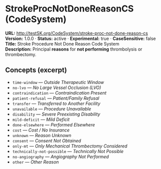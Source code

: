 

# StrokeProcNotDoneReasonCS (CodeSystem)

**URL:** http://testSK.org/CodeSystem/stroke-proc-not-done-reason-cs  
**Version:** 1.0.0 · **Status:** active · **Experimental:** true · **CaseSensitive:** false  
**Title:** Stroke Procedure Not Done Reason Code System  
**Description:** Principal **reasons** for **not performing** thrombolysis or thrombectomy.

## Concepts (excerpt)
- `time-window` — *Outside Therapeutic Window*  
- `no-lvo` — *No Large Vessel Occlusion (LVO)*  
- `contraindication` — *Contraindication Present*  
- `patient-refusal` — *Patient/Family Refusal*  
- `transfer` — *Transferred to Another Facility*  
- `unavailable` — *Procedure Unavailable*  
- `disability` — *Severe Preexisting Disability*  
- `mild-deficit` — *Mild Deficit*  
- `done-elsewhere` — *Performed Elsewhere*  
- `cost` — *Cost / No Insurance*  
- `unknown` — *Reason Unknown*  
- `consent` — *Consent Not Obtained*  
- `only-mt` — *Only Mechanical Thrombectomy Considered*  
- `technically-not-possible` — *Technically Not Possible*  
- `no-angiography` — *Angiography Not Performed*  
- `other` — *Other Reason*
